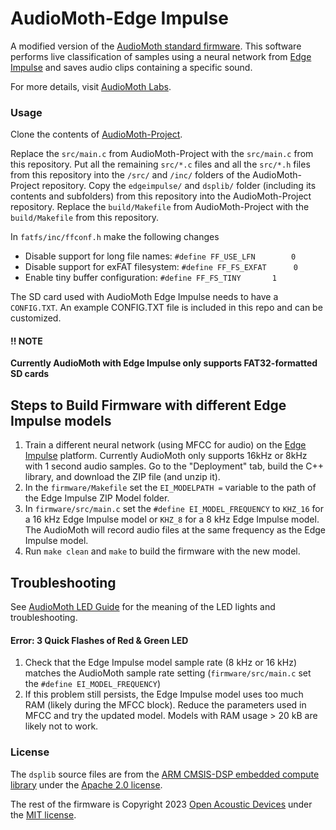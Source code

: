 # AudioMoth-Edge Impulse
A modified version of the [AudioMoth standard firmware](https://github.com/OpenAcousticDevices/AudioMoth-Project). This software performs live classification of samples using a neural network from [Edge Impulse](https://edgeimpulse.com/) and saves audio clips containing a specific sound.

For more details, visit [AudioMoth Labs](https://www.openacousticdevices.info/labs).

### Usage ###

Clone the contents of [AudioMoth-Project](https://github.com/OpenAcousticDevices/AudioMoth-Project).

Replace the ```src/main.c``` from AudioMoth-Project with the ```src/main.c``` from this repository. Put all the remaining ```src/*.c``` files and all the ```src/*.h``` files from this repository into the ```/src/``` and ```/inc/``` folders of the AudioMoth-Project repository. Copy the ```edgeimpulse/``` and ```dsplib/``` folder (including its contents and subfolders) from this repository into the AudioMoth-Project repository. Replace the `build/Makefile` from AudioMoth-Project with the `build/Makefile` from this repository. 

In `fatfs/inc/ffconf.h` make the following changes

- Disable support for long file names: ```#define FF_USE_LFN		0```
- Disable support for exFAT filesystem: ```#define FF_FS_EXFAT		0```
- Enable tiny buffer configuration: ```#define FF_FS_TINY		1```

The SD card used with AudioMoth Edge Impulse needs to have a `CONFIG.TXT`. An example CONFIG.TXT file is included in this repo and can be customized. 

#### !! NOTE ####
**Currently AudioMoth with Edge Impulse only supports FAT32-formatted SD cards**

## Steps to Build Firmware with different Edge Impulse models ##

1. Train a different neural network (using MFCC for audio) on the [Edge Impulse](https://edgeimpulse.com/) platform. Currently AudioMoth only supports 16kHz or 8kHz with 1 second audio samples. Go to the "Deployment" tab, build the C++ library, and download the ZIP file (and unzip it). 
2. In the `firmware/Makefile` set the `EI_MODELPATH =` variable to the path of the Edge Impulse ZIP Model folder.
3. In `firmware/src/main.c` set the `#define EI_MODEL_FREQUENCY` to `KHZ_16` for a 16 kHz Edge Impulse model or `KHZ_8` for a 8 kHz Edge Impulse model. The AudioMoth will record audio files at the same frequency as the Edge Impulse model.
4. Run `make clean` and `make` to build the firmware with the new model.

## Troubleshooting ## 

See [AudioMoth LED Guide](https://www.openacousticdevices.info/led-guide) for the meaning of the LED lights and troubleshooting. 

#### Error: 3 Quick Flashes of Red & Green LED ####

1. Check that the Edge Impulse model sample rate (8 kHz or 16 kHz) matches the AudioMoth sample rate setting (`firmware/src/main.c` set the `#define EI_MODEL_FREQUENCY`)
2. If this problem still persists, the Edge Impulse model uses too much RAM (likely during the MFCC block). Reduce the parameters used in MFCC and try the updated model. Models with RAM usage > 20 kB are likely not to work.

### License ###

The `dsplib` source files are from the [ARM CMSIS-DSP embedded compute library](https://github.com/ARM-software/CMSIS-DSP) under the [Apache 2.0 license](https://github.com/ARM-software/CMSIS-DSP/blob/main/LICENSE.txt). 

The rest of the firmware is Copyright 2023 [Open Acoustic Devices](http://www.openacousticdevices.info/) under the [MIT license](http://www.openacousticdevices.info/license).


